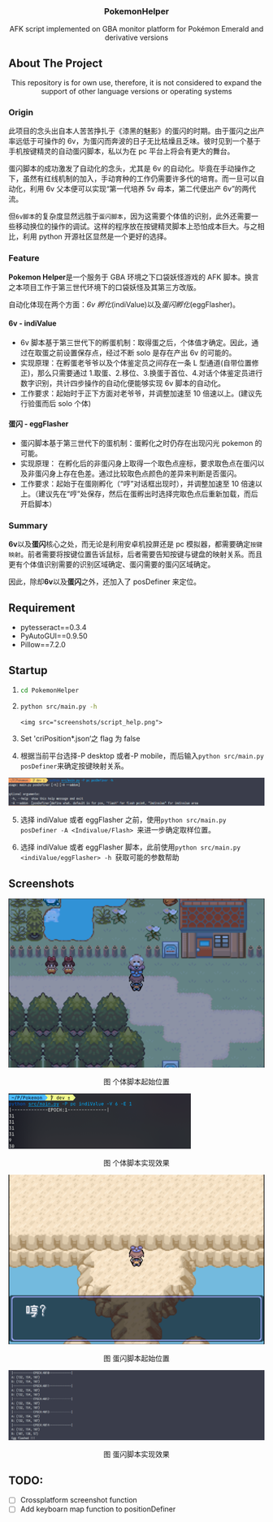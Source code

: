 <!-- PROJECT -->

  <h3 align="center">PokemonHelper</h3>

  <p align="center">
    AFK script implemented on GBA monitor platform for Pokémon Emerald and derivative versions

## About The Project

<p align="center"><stong>
    This repository is for own use, therefore, it is not considered to expand the support of other language versions or operating systems
</strong></p>

### Origin

此项目的念头出自本人苦苦挣扎于《漆黑的魅影》的蛋闪的时期。由于蛋闪之出产率远低于可操作的 6v，为蛋闪而奔波的日子无比枯燥且乏味。彼时见到一个基于手机按键精灵的自动蛋闪脚本，私以为在 pc 平台上将会有更大的舞台。

蛋闪脚本的成功激发了自动化的念头，尤其是 6v 的自动化。毕竟在手动操作之下，虽然有红线机制的加入，手动育种的工作仍需要许多代的培育。而一旦可以自动化，利用 6v 父本便可以实现“第一代培养 5v 母本，第二代便出产 6v”的两代流。

但`6v脚本`的复杂度显然远胜于`蛋闪脚本`，因为这需要个体值的识别，此外还需要一些移动换位的操作的调试。这样的程序放在按键精灵脚本上恐怕成本巨大。与之相比，利用 python 开源社区显然是一个更好的选择。

### Feature

**Pokemon Helper**是一个服务于 GBA 环境之下口袋妖怪游戏的 AFK 脚本。换言之本项目工作于第三世代环境下的口袋妖怪及其第三方改版。

自动化体现在两个方面：_6v 孵化_(indiValue)以及*蛋闪孵化*(eggFlasher)。

#### 6v - indiValue

-   6v 脚本基于第三世代下的孵蛋机制：取得蛋之后，个体值才确定。因此，通过在取蛋之前设置保存点，经过不断 solo 是存在产出 6v 的可能的。
-   实现原理：在孵蛋老爷爷以及个体鉴定员之间存在一条 L 型通道(自带位置修正)，那么只需要通过 1.取蛋、2.移位、3.换蛋于首位、4.对话个体鉴定员进行数字识别，共计四步操作的自动化便能够实现 6v 脚本的自动化。
-   工作要求：起始时于正下方面对老爷爷，并调整加速至 10 倍速以上。(建议先行验蛋而后 solo 个体)

#### 蛋闪 - eggFlasher

-   蛋闪脚本基于第三世代下的蛋机制：蛋孵化之时仍存在出现闪光 pokemon 的可能。
-   实现原理： 在孵化后的非蛋闪身上取得一个取色点座标，要求取色点在蛋闪以及非蛋闪身上存在色差。通过比较取色点颜色的差异来判断是否蛋闪。
-   工作要求：起始于在蛋刚孵化（“哼”对话框出现时），并调整加速至 10 倍速以上。（建议先在“哼”处保存，然后在蛋孵出时选择完取色点后重新加载，而后开启脚本）

### Summary

**6v**以及**蛋闪**核心之处，而无论是利用安卓机投屏还是 pc 模拟器，都需要确定`按键映射`。前者需要将按键位置告诉鼠标，后者需要告知按键与键盘的映射关系。而且更有个体值识别需要的识别区域确定、蛋闪需要的蛋闪区域确定。

因此，除却**6v**以及**蛋闪**之外，还加入了 posDefiner 来定位。

## Requirement

-   pytesseract==0.3.4
-   PyAutoGUI==0.9.50
-   Pillow==7.2.0

## Startup

1. ```bash
   cd PokemonHelper
   ```

2. ```bash
   python src/main.py -h
   ```

       <img src="screenshots/script_help.png">

3. Set 'criPosition\*.json‘之 flag 为 false

4. 根据当前平台选择-P desktop 或者-P mobile，而后输入`python src/main.py posDefiner`来确定按键映射关系。

 <img src="screenshots/script_posDefiner.png">

5. 选择 indiValue 或者 eggFlasher 之前，使用`python src/main.py posDefiner -A <Indivalue/Flash> `来进一步确定取样位置。

6. 选择 indiValue 或者 eggFlasher 脚本，此前使用`python src/main.py <indiValue/eggFlasher> -h `获取可能的参数帮助

## Screenshots

<img src="screenshots/indiValue_startup.png" style="zoom: 50%"></img>

<p align="center">图 个体脚本起始位置</p>

<img src="screenshots/indiValue.png" style="zoom: 50%"></img>

<p align="center">图 个体脚本实现效果</p>

<img src="screenshots/eggFlasher_startup.png" style="zoom: 50%"></img>

<p align="center">图 蛋闪脚本起始位置</p>

<img src="screenshots/eggFlasher.png" style="zoom: 50%"></img>

<p align="center">图 蛋闪脚本实现效果</p>

## TODO:

-   [ ] Crossplatform screenshot function
-   [ ] Add keyboarn map function to positionDefiner
